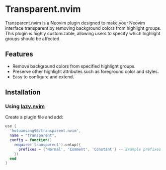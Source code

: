 # Transparent.nvim

Transparent.nvim is a Neovim plugin designed to make your Neovim interface transparent by removing background colors from highlight groups. This plugin is highly customizable, allowing users to specify which highlight groups should be affected.

## Features

- Remove background colors from specified highlight groups.
- Preserve other highlight attributes such as foreground color and styles.
- Easy to configure and extend.

## Installation

### Using [lazy.nvim](https://github.com/folke/lazy.nvim)

Create a plugin file and add:

```lua
use {
  'hotuansang96/transparent.nvim',
  name = "transparent",
  config = function()
    require('transparent').setup({
      prefixes = {'Normal', 'Comment', 'Constant'} -- Example prefixes
    })
  end
}

